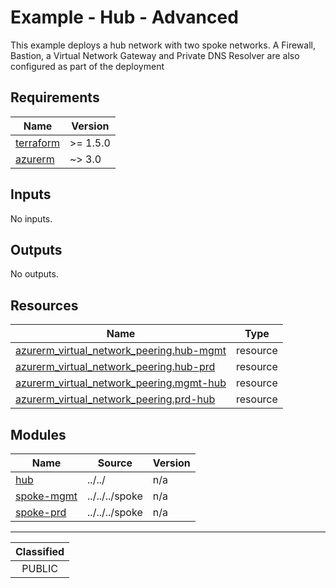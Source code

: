 # Example - Hub - Advanced

This example deploys a hub network with two spoke networks.  A Firewall, Bastion, a Virtual Network Gateway and Private DNS Resolver are also configured as part of the deployment

<!-- BEGIN_TF_DOCS -->
## Requirements

| Name | Version |
|------|---------|
| <a name="requirement_terraform"></a> [terraform](#requirement\_terraform) | >= 1.5.0 |
| <a name="requirement_azurerm"></a> [azurerm](#requirement\_azurerm) | ~> 3.0 |

## Inputs

No inputs.

## Outputs

No outputs.

## Resources

| Name | Type |
|------|------|
| [azurerm_virtual_network_peering.hub-mgmt](https://registry.terraform.io/providers/hashicorp/azurerm/latest/docs/resources/virtual_network_peering) | resource |
| [azurerm_virtual_network_peering.hub-prd](https://registry.terraform.io/providers/hashicorp/azurerm/latest/docs/resources/virtual_network_peering) | resource |
| [azurerm_virtual_network_peering.mgmt-hub](https://registry.terraform.io/providers/hashicorp/azurerm/latest/docs/resources/virtual_network_peering) | resource |
| [azurerm_virtual_network_peering.prd-hub](https://registry.terraform.io/providers/hashicorp/azurerm/latest/docs/resources/virtual_network_peering) | resource |

## Modules

| Name | Source | Version |
|------|--------|---------|
| <a name="module_hub"></a> [hub](#module\_hub) | ../../ | n/a |
| <a name="module_spoke-mgmt"></a> [spoke-mgmt](#module\_spoke-mgmt) | ../../../spoke | n/a |
| <a name="module_spoke-prd"></a> [spoke-prd](#module\_spoke-prd) | ../../../spoke | n/a |
<!-- END_TF_DOCS -->
_______________
| Classified  |
| :---------: |
|   PUBLIC    |